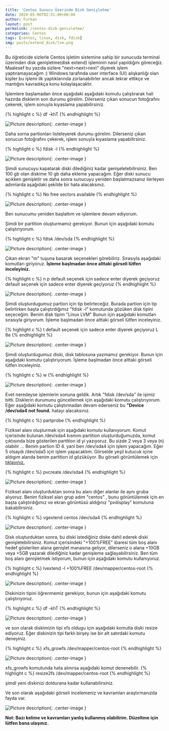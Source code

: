 ```yaml
---
title: 'Centos Sunucu Üzerinde Disk Genişletme'
date: 2020-05-06T02:51:00+00:00
author: Furkan
layout: post
permalink: /centos-disk-genisletme/
categories: Centos
tags: [centos, linux, disk, fdisk]
img: posts/extend_disk/lvm.png
---
```


Bu öğreticide sizlerle Centos işletim sistemine sahip bir sunucuda terminal üzerinden disk genişletme(disk extend) işleminin nasıl yapıldığını göreceğiz.
Maalesef bu yazıda sizlere "next>next>next" diyerek işlem yaptıramayacağım :) 
Windows tarafında user interface (UI) alışkanlığı olan kişiler bu işlemi ilk yaptıklarında zorlanabilirler ancak tekrar ettikçe ve mantığını kavradıkça konu kolaylaşacaktır.

İşlemlere başlamadan önce aşağıdaki aşağıdaki komutu çalıştırarak hali hazırda disklerin son durumu görelim. 
Dilerseniz çıkan sonucun fotoğrafını çekerek, işlem sonuyla kıyaslama yapabilirsiniz.

{% highlight c %}
df -khT
{% endhighlight %}

![Picture description](/assets/img/posts/extend_disk/df-h.png){: .center-image }

Daha sorna partionları listeleyerek durumu görelim. 
Dilerseniz çıkan sonucun fotoğrafını çekerek, işlem sonuyla kıyaslama yapabilirsiniz.

{% highlight c %}
fdisk -l
{% endhighlight %}

![Picture description](/assets/img/posts/extend_disk/fdisk-l.png){: .center-image }

Şimdi sunucuyu kapatarak diski dilediğiniz kadar genişeletebilirsiniz. Ben 100 gb olan diskime 10 gb daha ekleme yapacağım.
Eğer diski sunucu açıkken genişletir ve daha sonra sunucuyu yeniden başlatmazsanız ilerleyen adımlarda aşağıdaki şekilde bir hata alacaksınız.

{% highlight c %}
No free sectors available
{% endhighlight %}

![Picture description](/assets/img/posts/extend_disk/no-free.png){: .center-image }

Ben sunucumu yeniden başlattım ve işlemlere devam ediyorum.

Şimdi bir partition oluşturmamız gerekiyor. Bunun için aşağıdaki komutu çalıştırıyorum.

{% highlight c %}
fdisk /dev/sda
{% endhighlight %}

![Picture description](/assets/img/posts/extend_disk/fdisk-dev-sda.png){: .center-image }

Çıkan ekran "m" tuşuna basarak seçenekleri görebiliriz. 
Sırasıyla aşağıdaki komutları giriyoruz. 
<B>İşleme başlmadan önce alttaki görseli lütfen inceleyiniz.</B>

{% highlight c %}
n
p
default seçenek için sadece enter diyerek geçiyoruz
default seçenek için sadece enter diyerek geçiyoruz
{% endhighlight %}

![Picture description](/assets/img/posts/extend_disk/fdisk-n.png){: .center-image }

Şimdi oluşturdugumuz partion için tip belirteceğiz. 
Burada partion için tip belirtirken başta çalıştırdığımız "fdisk -l" komutunda gözüken disk tipini seçeceğim.
Benim disk tipim "Linux LVM"
Bunun için aşağıdaki komutları sırasıyla giriyorum. İşleme başlmadan önce alttaki görseli lütfen inceleyiniz.

{% highlight c %}
t
default seçenek için sadece enter diyerek geçiyoruz
L
8e
{% endhighlight %}

![Picture description](/assets/img/posts/extend_disk/fdisk-t.png){: .center-image }

Şimdi oluşturdugumuz diski, disk tablosuna yazmamız gerekiyor.
Bunun için aşağıdaki komutu çalıştırıyorum. İşleme başlmadan önce alttaki görseli lütfen inceleyiniz.

{% highlight c %}
w
{% endhighlight %}

![Picture description](/assets/img/posts/extend_disk/fdisk-w.png){: .center-image }

Evet neredeyse işlemlerin sonuna geldik. Artık "fdisk /dev/sda" ile işimiz bitti.
Disklerin durumunu güncellemek için aşağıdaki komutu çalıştırıyorum. 
Eğer aşağıdaki komutu çalıştırmadan devam ederseniz bu <B> "Device /dev/sda4 not found.</B> hatayı alacaksınız.

{% highlight c %}
partprobe
{% endhighlight %}

Fiziksel alanı oluşturmak için aşağıdaki komutu kullanıyorum.
Komut içerisinde bulunan /dev/sda4 kısmını partition oluşturduğumuzda, komut çıktısında bize gösterilen partition id yi yazıyoruz.
Bu sizde 2 veya 3 veya (n) olabilir ...
Benim partion ID 4.  yani ben /dev/sda4 için işlem yapacağım.
Eğer 5 olsaydı /dev/sda5 için işlem yapacaktım.
Görselde yeşil kutucuk içine aldıgım alanda benim partition id gözüküyor.
Bu görseli görüntülemek için <a href="https://furkanbilgin.com/assets/img/posts/extend_disk/fdisk-n.png" target="_blank">tıklayınız.</a>

{% highlight c %}
pvcreate /dev/sda4
{% endhighlight %}

![Picture description](/assets/img/posts/extend_disk/pvcreate.png){: .center-image }

Fiziksel alanı oluşturduktan sonra bu alanı diğer alanlar ile aynı gruba alıyoruz. 
Benim fiziksel alan grup adım "centos" , bunu görüntülemek için en başta çalıştırdığımız ve ekran görüntüsü aldığınız "pvdisplay" komutuna bakabilirsiniz.

{% highlight c %}
vgextend centos /dev/sda4
{% endhighlight %}

![Picture description](/assets/img/posts/extend_disk/vgextend.png){: .center-image }

Disk oluşturduktan sonra, bu diski istediğiniz diske dahil ederek diski genişletebilirsiniz.
Komut içerisindeki "+100%FREE" ibaresi tüm boş alanı hedef gösterilen alana genişlet manasına geliyor, dilerseniz o alana +10GB  veya +5GB yazarak dilediğiniz kadar genişleme sağlayabilirsiniz.
Ben tüm boş alanı genişletmek istiyorum, bunun için aşağıdaki komutu kullanıyoruz. 

{% highlight c %}
lvextend -l +100%FREE /dev/mapper/centos-root
{% endhighlight %}

![Picture description](/assets/img/posts/extend_disk/lvextend.png){: .center-image }

Diskinizin tipini öğrenmemiz gerekiyor, bunun için aşağıdaki komutu çalıştırıyoruz.

{% highlight c %}
df -khT
{% endhighlight %}

![Picture description](/assets/img/posts/extend_disk/df-khT.png){: .center-image }

ve son olarak diskimizin tipi xfs oldugu için aşağıdaki komutla diski resize ediyoruz.
Eğer diskinizin tipi farklı birşey ise bir alt satırdaki komutu deneyiniz.

{% highlight c %}
xfs_growfs /dev/mapper/centos-root
{% endhighlight %}

![Picture description](/assets/img/posts/extend_disk/xfs_growfs.png){: .center-image }

xfs_growfs komutunda hata alınırsa aşağıdaki komut denenebilir.
{% highlight c %}
resize2fs /dev/mapper/centos-root 
{% endhighlight %}
 
şimdi yeni diskinizi doldurana kadar kullanabilirsiniz.

Ve son olarak aşağıdaki görseli incelemeniz ve kavramları araştırmanızda fayda var.

![Picture description](/assets/img/posts/extend_disk/lvm.png){: .center-image }

<b>Not: Bazı kelime ve kavramları yanlış kullanmış olabilirim. Düzeltme için lütfen bana ulaşınız. <b>